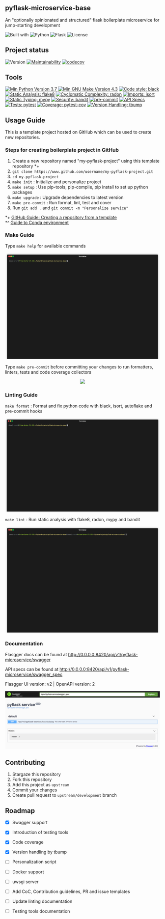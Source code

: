 [//]: <> (pyflask_config: service_name)
pyflask-microservice-base
------------------------------------------------------------------------------
An "optionally opinionated and structured" flask boilerplate microservice for jump-starting development

![Built with](https://img.shields.io/badge/-Built%20with-073551?style=flat-square)
![Python](https://img.shields.io/badge/-Python-3776AB?style=flat-square&logo=Python&logoColor=white)
![Flask](https://img.shields.io/badge/-Flask-000000?style=flat-square&logo=flask&logoColor=white)
![License](https://img.shields.io/github/license/pritam001/pyflask-microservice-base?style=flat-square&label=License)


Project status
------------------------------------------------------------------------------
![Version](https://img.shields.io/github/v/tag/pritam001/pyflask-microservice-base?logo=codesandbox)
[![Maintainability](https://api.codeclimate.com/v1/badges/cc34f11b1a2b9bb8e216/maintainability)](https://codeclimate.com/github/pritam001/pyflask-microservice-base/maintainability)
[![codecov](https://codecov.io/gh/pritam001/pyflask-microservice-base/branch/master/graph/badge.svg)](https://codecov.io/gh/pritam001/pyflask-microservice-base)


Tools
------------------------------------------------------------------------------
[![Min Python Version 3.7](https://img.shields.io/badge/python-3.7+-3776AB.svg?style=flat)](https://www.python.org/download/releases/3.8.0/)
[![Min GNU Make Version 4.3](https://img.shields.io/badge/make-4.3+-222222.svg?style=flat)](https://www.gnu.org/software/make/manual/make.html)
[![Code style: black](https://img.shields.io/badge/code%20style-black-000000.svg?style=flat)](https://github.com/psf/black)
[![Static Analysis: flake8](https://img.shields.io/badge/static%20analysis-flake8-cccccc.svg?style=flat)](https://github.com/PyCQA/flake8/)
[![Cyclomatic Complexity: radon](https://img.shields.io/badge/cyclomatic%20complexity-radon-ff5252.svg?style=flat)](https://github.com/rubik/radon)
[![Imports: isort](https://img.shields.io/badge/%20imports-isort-%231674b1?style=flat&labelColor=ef8336)](https://timothycrosley.github.io/isort/)
[![Static Typing: mypy](https://img.shields.io/badge/static%20typing-mypy-blue.svg?style=flat)](https://github.com/python/mypy/)
[![Security: bandit](https://img.shields.io/badge/security-bandit-yellow.svg?style=flat)](https://github.com/PyCQA/bandit)
[![pre-commit](https://img.shields.io/badge/pre--commit-enabled-brightgreen?style=flat&logo=pre-commit&logoColor=white)](https://github.com/pre-commit/pre-commit)
[![API Specs](https://img.shields.io/badge/specs-flasgger-6D9A00?style=flat&logo=swagger&logoColor=white)](https://github.com/flasgger/flasgger)
[![Tests: pytest](https://img.shields.io/badge/%20tests-pytest-%23009BDB?style=flat)](https://docs.pytest.org/en/latest/contents.html)
[![Coverage: pytest-cov](https://img.shields.io/badge/%20coverage-pytest--cov-%23009BDB?style=flat)](https://docs.pytest.org/en/latest/contents.html)
[![Version Handling: tbump](https://img.shields.io/badge/%20version%20handling-tbump-%23009BDB?style=flat)](https://docs.pytest.org/en/latest/contents.html)


Usage Guide
------------------------------------------------------------------------------
This is a template project hosted on GitHub which can be used to create new repositories.


### Steps for creating boilerplate project in GitHub
1. Create a new repository named "my-pyflask-project" using this template repository *+
1. `git clone https://www.github.com/username/my-pyflask-project.git`
1. `cd my-pyflask-project`
1. `make init` : Initialize and personalize project
1. `make setup` : Use pip-tools, pip-compile, pip install to set up python packages
1. `make upgrade` : Upgrade dependencies to latest version
1. `make pre-commit` : Run format, lint, test and cover
1. Run `git add .` and `git commit -m "Personalize service"`

*+ [GitHub Guide: Creating a repository from a template](https://docs.github.com/en/github/creating-cloning-and-archiving-repositories/creating-a-repository-from-a-template)
<br>
*^ [Guide to Conda environment](https://github.com/pritam001/pyflask-microservice-base/blob/master/documentation/wiki/conda.md)


### Make Guide
Type `make help` for available commands

<p align="center"><img src="documentation/assets/make-help.gif" /></p>

Type `make pre-commit` before committing your changes to run formatters, linters, tests and code coverage collectors

<p align="center"><img src="documentation/assets/make-pre-commit.gif" /></p>


### Linting Guide
`make format` : Format and fix python code with black, isort, autoflake and pre-commit hooks

<p align="center"><img src="documentation/assets/make-format.gif" /></p>

`make lint` : Run static analysis with flake8, radon, mypy and bandit

<p align="center"><img src="documentation/assets/make-lint.gif" /></p>


### Documentation
[//]: <> (pyflask_config: service_name)
Flasgger docs can be found at http://0.0.0.0:8420/api/v1/pyflask-microservice/swagger

[//]: <> (pyflask_config: service_name)
API specs can be found at http://0.0.0.0:8420/api/v1/pyflask-microservice/swagger_spec

Flasgger UI version: v2 | OpenAPI version: 2

<p align="center"><img src="documentation/assets/flasgger_intro.png" /></p>


Contributing
------------------------------------------------------------------------------
1. Stargaze this repository
1. Fork this repository
1. Add this project as `upstream`
1. Commit your changes
1. Create pull request to `upstream/development` branch

Roadmap
-----------------------------------------------------------------------------
- [x] Swagger support
- [x] Introduction of testing tools
- [x] Code coverage
- [x] Version handling by tbump
- [ ] Personalization script
- [ ] Docker support
- [ ] uwsgi server
- [ ] Add CoC, Contribution guidelines, PR and issue templates
- [ ] Update linting documentation
- [ ] Testing tools documentation

